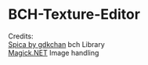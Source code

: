 # BCH-Texture-Editor

Credits:<br/>
[Spica by gdkchan](https://github.com/gdkchan/SPICA) bch Library <br />
[Magick.NET](https://github.com/dlemstra/Magick.NET) Image handling